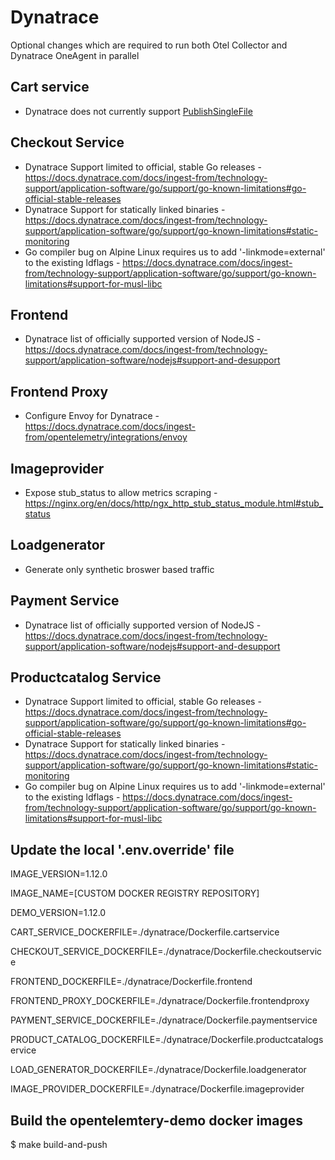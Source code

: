 # Dynatrace

Optional changes which are required to run both Otel Collector and Dynatrace OneAgent in parallel

## Cart service

- Dynatrace does not currently support [PublishSingleFile](https://learn.microsoft.com/en-us/dotnet/core/deploying/single-file)

## Checkout Service

- Dynatrace Support limited to official, stable Go releases - https://docs.dynatrace.com/docs/ingest-from/technology-support/application-software/go/support/go-known-limitations#go-official-stable-releases
- Dynatrace Support for statically linked binaries - https://docs.dynatrace.com/docs/ingest-from/technology-support/application-software/go/support/go-known-limitations#static-monitoring
- Go compiler bug on Alpine Linux requires us to add '-linkmode=external' to the existing ldflags - https://docs.dynatrace.com/docs/ingest-from/technology-support/application-software/go/support/go-known-limitations#support-for-musl-libc

## Frontend

- Dynatrace list of officially supported version of NodeJS - https://docs.dynatrace.com/docs/ingest-from/technology-support/application-software/nodejs#support-and-desupport

## Frontend Proxy

- Configure Envoy for Dynatrace - https://docs.dynatrace.com/docs/ingest-from/opentelemetry/integrations/envoy

## Imageprovider

- Expose stub_status to allow metrics scraping - https://nginx.org/en/docs/http/ngx_http_stub_status_module.html#stub_status

## Loadgenerator

- Generate only synthetic broswer based traffic

## Payment Service

- Dynatrace list of officially supported version of NodeJS - https://docs.dynatrace.com/docs/ingest-from/technology-support/application-software/nodejs#support-and-desupport

## Productcatalog Service

- Dynatrace Support limited to official, stable Go releases - https://docs.dynatrace.com/docs/ingest-from/technology-support/application-software/go/support/go-known-limitations#go-official-stable-releases
- Dynatrace Support for statically linked binaries - https://docs.dynatrace.com/docs/ingest-from/technology-support/application-software/go/support/go-known-limitations#static-monitoring
- Go compiler bug on Alpine Linux requires us to add '-linkmode=external' to the existing ldflags - https://docs.dynatrace.com/docs/ingest-from/technology-support/application-software/go/support/go-known-limitations#support-for-musl-libc

## Update the local '.env.override' file

IMAGE_VERSION=1.12.0

IMAGE_NAME=[CUSTOM DOCKER REGISTRY REPOSITORY]

DEMO_VERSION=1.12.0

CART_SERVICE_DOCKERFILE=./dynatrace/Dockerfile.cartservice

CHECKOUT_SERVICE_DOCKERFILE=./dynatrace/Dockerfile.checkoutservice

FRONTEND_DOCKERFILE=./dynatrace/Dockerfile.frontend

FRONTEND_PROXY_DOCKERFILE=./dynatrace/Dockerfile.frontendproxy

PAYMENT_SERVICE_DOCKERFILE=./dynatrace/Dockerfile.paymentservice

PRODUCT_CATALOG_DOCKERFILE=./dynatrace/Dockerfile.productcatalogservice

LOAD_GENERATOR_DOCKERFILE=./dynatrace/Dockerfile.loadgenerator

IMAGE_PROVIDER_DOCKERFILE=./dynatrace/Dockerfile.imageprovider

## Build the opentelemtery-demo docker images
$ make build-and-push